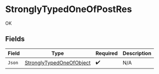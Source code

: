 # StronglyTypedOneOfPostRes

OK


## Fields

| Field                                                                       | Type                                                                        | Required                                                                    | Description                                                                 |
| --------------------------------------------------------------------------- | --------------------------------------------------------------------------- | --------------------------------------------------------------------------- | --------------------------------------------------------------------------- |
| `Json`                                                                      | [StronglyTypedOneOfObject](../../Models/Shared/StronglyTypedOneOfObject.md) | :heavy_check_mark:                                                          | N/A                                                                         |